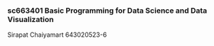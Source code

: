 ### sc663401 Basic Programming for Data Science and Data Visualization
Sirapat Chaiyamart 643020523-6
